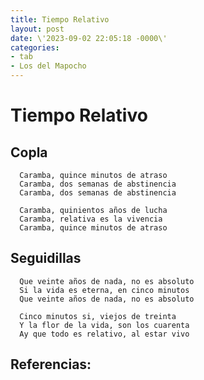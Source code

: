 ```yaml
---
title: Tiempo Relativo
layout: post
date: \'2023-09-02 22:05:18 -0000\'
categories:
- tab
- Los del Mapocho
---
```


# Tiempo Relativo

## Copla

~~~
  Caramba, quince minutos de atraso
  Caramba, dos semanas de abstinencia
  Caramba, dos semanas de abstinencia
~~~

~~~
  Caramba, quinientos años de lucha
  Caramba, relativa es la vivencia
  Caramba, quince minutos de atraso
~~~

## Seguidillas

~~~
  Que veinte años de nada, no es absoluto
  Si la vida es eterna, en cinco minutos
  Que veinte años de nada, no es absoluto
~~~

~~~
  Cinco minutos si, viejos de treinta
  Y la flor de la vida, son los cuarenta
  Ay que todo es relativo, al estar vivo
~~~

Referencias:
- 
